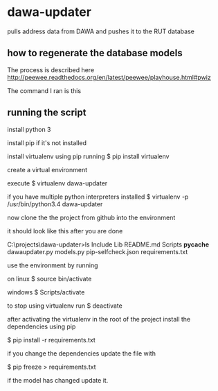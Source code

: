 # dawa-updater
pulls address data from DAWA and pushes it to the RUT database

## how to regenerate the database models
The process is described here http://peewee.readthedocs.org/en/latest/peewee/playhouse.html#pwiz

The command I ran is this

## running the script
install python 3

install pip if it's not installed

install virtualenv using pip running $ pip install virtualenv

create a virtual environment

execute $ virtualenv dawa-updater

if you have multiple python interpreters installed $ virtualenv -p /usr/bin/python3.4 dawa-updater

now clone the the project from github into the environment

it should look like this after you are done

C:\projects\dawa-updater>ls
Include  Lib  README.md  Scripts  __pycache__  dawaupdater.py  models.py  pip-selfcheck.json  requirements.txt

use the environment by running

on linux
$ source bin/activate

windows
$ Scripts/activate

to stop using virtualenv run $ deactivate

after activating the virtualenv in the root of the project install the dependencies using pip

$ pip install -r requirements.txt

if you change the dependencies update the file with

$ pip freeze > requirements.txt

if the model has changed update it.

